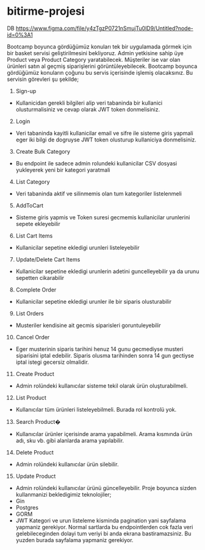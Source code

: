 # bitirme-projesi


DB 
https://www.figma.com/file/y4zTgzP0721nSmujTu0lD9/Untitled?node-id=0%3A1


Bootcamp boyunca gördüğümüz konuları tek bir uygulamada görmek için bir basket servisi
geliştirilmesini bekliyoruz.
Admin yetkisine sahip üye Product veya Product Category yaratabilecek.
Müşteriler ise var olan ürünleri satın al geçmiş siparişlerini görüntüleyebilecek.
Bootcamp boyunca gördüğümüz konuların çoğunu bu servis içerisinde işlemiş olacaksınız.
Bu servisin görevleri şu şekilde;
1. Sign-up
- Kullanicidan gerekli bilgileri alip veri tabaninda bir kullanici olusturmalisiniz ve
cevap olarak JWT token donmelisiniz.
2. Login
- Veri tabaninda kayitli kullanicilar email ve sifre ile sisteme giris yapmali eger iki
bilgi de dogruyse JWT token olusturup kullaniciya donmelisiniz.
3. Create Bulk Category
- Bu endpoint ile sadece admin rolundeki kullanicilar CSV dosyasi yukleyerek yeni
bir kategori yaratmali
4. List Category
- Veri tabaninda aktif ve silinmemis olan tum kategoriler listelenmeli
5. AddToCart
- Sisteme giris yapmis ve Token suresi gecmemis kullanicilar urunlerini sepete
ekleyebilir
6. List Cart Items
- Kullanicilar sepetine ekledigi urunleri listeleyebilir
7. Update/Delete Cart Items
- Kullanicilar sepetine ekledigi urunlerin adetini guncelleyebilir ya da urunu
sepetten cikarabilir
8. Complete Order
- Kullanicilar sepetine ekledigi urunler ile bir siparis olusturabilir
9. List Orders
- Musteriler kendisine ait gecmis siparisleri goruntuleyebilir
10. Cancel Order
- Eger musterinin siparis tarihini henuz 14 gunu gecmediyse musteri siparisini iptal
edebilir. Siparis olusma tarihinden sonra 14 gun gectiyse iptal istegi gecersiz olmalidir.
11. Create Product
- Admin rolündeki kullanıcılar sisteme tekil olarak ürün oluşturabilmeli.
12. List Product
- Kullanıcılar tüm ürünleri listeleyebilmeli. Burada rol kontrolü yok.
13. Search Product�
- Kullanıcılar ürünler içerisinde arama yapabilmeli. Arama kısmında ürün adı, sku
vb. gibi alanlarda arama yapılabilir.
14. Delete Product
- Admin rolündeki kullanıcılar ürün silebilir.
15. Update Product
- Admin rolündeki kullanıcılar ürünü güncelleyebilir.
Proje boyunca sizden kullanmanizi bekledigimiz teknolojiler;
- Gin
- Postgres
- GORM
- JWT
Kategori ve urun listeleme kisminda pagination yani sayfalama yapmaniz gerekiyor. Normal
sartlarda bu endpointlerden cok fazla veri gelebileceginden dolayi tum veriyi bi anda ekrana
bastiramazsiniz. Bu yuzden burada sayfalama yapmaniz gerekiyor.
